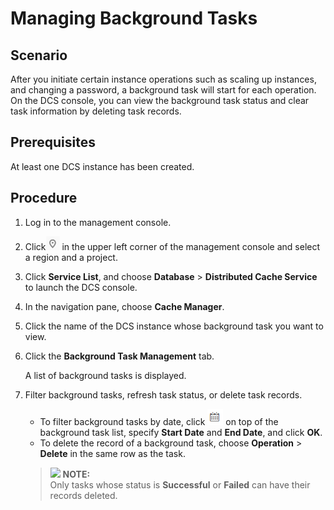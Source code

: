 # Managing Background Tasks<a name="EN-US_TOPIC_0237964733"></a>

## Scenario<a name="section37540721"></a>

After you initiate certain instance operations such as scaling up instances, and changing a password, a background task will start for each operation. On the DCS console, you can view the background task status and clear task information by deleting task records.

## Prerequisites<a name="section2322177"></a>

At least one DCS instance has been created.

## Procedure<a name="section20899598"></a>

1.  Log in to the management console.
2.  Click![](figures/icon-region.png)  in the upper left corner of the management console and select a region and a project.
3.  Click  **Service List**, and choose  **Database**  \>  **Distributed Cache Service**  to launch the DCS console.
4.  In the navigation pane, choose  **Cache Manager**.
5.  Click the name of the DCS instance whose background task you want to view.
6.  Click the  **Background Task Management**  tab.

    A list of background tasks is displayed.

7.  Filter background tasks, refresh task status, or delete task records.

    -   To filter background tasks by date, click  ![](figures/icon-date.png)  on top of the background task list, specify  **Start Date**  and  **End Date**, and click  **OK**.
    -   To delete the record of a background task, choose  **Operation**  \>  **Delete**  in the same row as the task.

    >![](/images/icon-note.gif) **NOTE:**   
    >Only tasks whose status is  **Successful**  or  **Failed**  can have their records deleted.  


